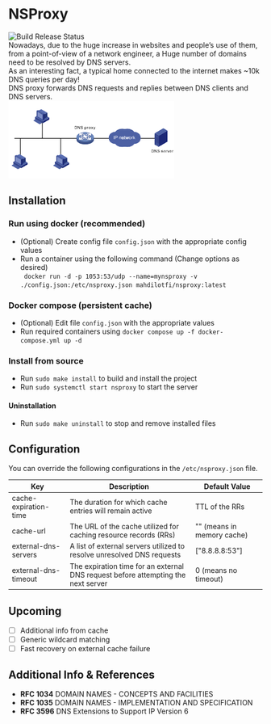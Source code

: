 # NSProxy
![Build Release Status](https://github.com/mahdilotfi167/nsproxy/actions/workflows/ci.build.release.yml/badge.svg)  
Nowadays, due to the huge increase in websites and people’s use of them, from a point-of-view of a network engineer, a Huge number of domains need to be resolved by DNS servers.  
As an interesting fact, a typical home connected to the internet makes ~10k  DNS queries per day!  
DNS proxy forwards DNS requests and replies between DNS clients and DNS servers.  
![proxy.png](docs/proxy.png)

## Installation
### Run using docker (recommended)
- (Optional) Create config file `config.json` with the appropriate config values
- Run a container using the following command (Change options as desired)  
` docker run -d -p 1053:53/udp --name=mynsproxy -v ./config.json:/etc/nsproxy.json mahdilotfi/nsproxy:latest`

### Docker compose (persistent cache)
- (Optional) Edit file `config.json` with the appropriate values
- Run required containers using `docker compose up -f docker-compose.yml up -d`

### Install from source
- Run `sudo make install` to build and install the project
- Run `sudo systemctl start nsproxy` to start the server
#### Uninstallation
- Run `sudo make uninstall` to stop and remove installed files

## Configuration
You can override the following configurations in the `/etc/nsproxy.json` file.

| Key                   | Description                                                                       | Default Value              |
|-----------------------|-----------------------------------------------------------------------------------|----------------------------|
| cache-expiration-time | The duration for which cache entries will remain active                           | TTL of the RRs             |
| cache-url             | The URL of the cache utilized for caching resource records (RRs)                  | "" (means in memory cache) |
| external-dns-servers  | A list of external servers utilized to resolve unresolved DNS requests            | ["8.8.8.8:53"]             |
| external-dns-timeout  | The expiration time for an external DNS request before attempting the next server | 0 (means no timeout)       |

## Upcoming

- [ ] Additional info from cache
- [ ] Generic wildcard matching
- [ ] Fast recovery on external cache failure

## Additional Info & References

- **RFC 1034** DOMAIN NAMES - CONCEPTS AND FACILITIES
- **RFC 1035** DOMAIN NAMES - IMPLEMENTATION AND SPECIFICATION
- **RFC 3596** DNS Extensions to Support IP Version 6
